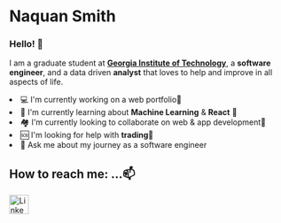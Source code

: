 <h1>Naquan Smith</h1>
<h3>Hello! 👋</h3>
<p> I am a graduate student at <a href="https://www.gatech.edu/"><b>Georgia Institute of Technology</b></a>, a <b>software engineer</b>, and a data driven <b>analyst</b> that loves to help and improve in all aspects of life.</p>

<li>💻 I'm currently working on a web portfolio🔭</li>
<li>📖 I'm currently learning about <b>Machine Learning</b> & <b>React</b> 🌱</li>
<li>🏘️ I'm currently looking to collaborate on web & app development👯</li>
<li>🆘 I'm looking for help with <b>trading</b>🤔</li>
<li>💬 Ask me about my journey as a software engineer</li>


<h2>How to reach me: ...📫 </h2>

<a href="https://www.linkedin.com/in/naquan-s/" >
  <img src="https://www.linkedin.com/favicon.ico" style="height: 35px; width: 35px;"  alt="LinkedIn" />
</a> 



<!--<p>⚡ Fun fact: ...</p>
<p>The atom </p>
<br>-->

<!-- gifs -->
<!--
**ncsQuan/ncsQuan** is a ✨ _special_ ✨ repository because its `README.md` (this file) appears on your GitHub profile.
-->
<link rel="stylesheet" href="https://cdnjs.cloudflare.com/ajax/libs/font-awesome/4.7.0/css/font-awesome.min.css">
